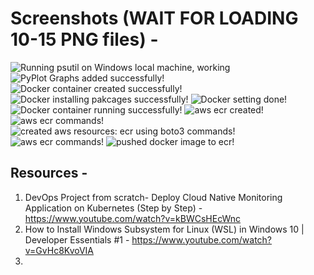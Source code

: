 # Screenshots (WAIT FOR LOADING 10-15 PNG files) -

<img src="./Screenshots/ss1.PNG" alt="Running psutil on Windows local machine, working"> <br />
<img src="./Screenshots/ss3.png" alt="PyPlot Graphs added successfully!">
<img src="./Screenshots/ss4.png" alt="Docker container created successfully!">
<img src="./Screenshots/ss5.png" alt="Docker installing pakcages successfully!">
<img src="./Screenshots/ss6.png" alt="Docker setting done!">
<img src="./Screenshots/ss7.png" alt="Docker container running successfully!">
<img src="./Screenshots/ss8.png" alt="aws ecr created!">
<img src="./Screenshots/ss10.png" alt="aws ecr commands!">
<img src="./Screenshots/ss11.png" alt="created aws resources: ecr using boto3 commands!">
<img src="./Screenshots/ss12.png" alt="aws ecr commands!">
<img src="./Screenshots/ss14.png" alt="pushed docker image to ecr!">

## Resources -

1. DevOps Project from scratch- Deploy Cloud Native Monitoring Application on Kubernetes (Step by Step) - https://www.youtube.com/watch?v=kBWCsHEcWnc
2. How to Install Windows Subsystem for Linux (WSL) in Windows 10 | Developer Essentials #1 - https://www.youtube.com/watch?v=GvHc8KvoVIA
3. 
